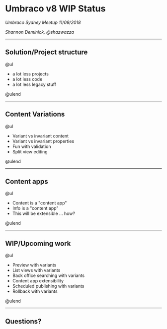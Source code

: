 # Umbraco v8 WIP Status

_Umbraco Sydney Meetup 11/09/2018_

_Shannon Deminick, @shazwazza_

---

## Solution/Project structure

@ul

* a lot less projects
* a lot less code
* a lot less legacy stuff

@ulend

---

## Content Variations

@ul

* Variant vs invariant content
* Variant vs invariant properties
* Fun with validation
* Split view editing

@ulend

---

## Content apps

@ul

* Content is a "content app"
* Info is a "content app"
* This will be extensible ... how?

@ulend

---

## WIP/Upcoming work

@ul

* Preview with variants
* List views with variants
* Back office searching with variants
* Content app extensibility
* Scheduled publishing with variants
* Rollback with variants

@ulend

---

## Questions?
